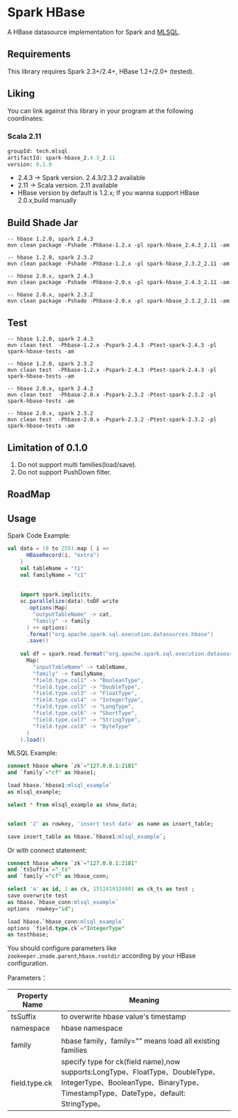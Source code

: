 # Spark HBase

A HBase datasource implementation for Spark and [MLSQL](http://www.mlsql.tech).
  
## Requirements

This library requires Spark 2.3+/2.4+, HBase 1.2+/2.0+ (tested).

## Liking 

You can link against this library in your program at the following coordinates:

### Scala 2.11

```sql
groupId: tech.mlsql
artifactId: spark-hbase_2.4.3_2.11
version: 0.1.0
```

* 2.4.3 -> Spark version. 2.4.3/2.3.2 available
* 2.11 -> Scala version.  2.11 available
* HBase version by default is 1.2.x; If you wanna support HBase 2.0.x,build manually 

## Build Shade Jar

```shell
-- hbase 1.2.0, spark 2.4.3
mvn clean package -Pshade -Phbase-1.2.x -pl spark-hbase_2.4.3_2.11 -am

-- hbase 1.2.0, spark 2.3.2
mvn clean package -Pshade -Phbase-1.2.x -pl spark-hbase_2.3.2_2.11 -am

-- hbase 2.0.x, spark 2.4.3
mvn clean package -Pshade -Phbase-2.0.x -pl spark-hbase_2.4.3_2.11 -am

-- hbase 2.0.x, spark 2.3.2
mvn clean package -Pshade -Phbase-2.0.x -pl spark-hbase_2.3.2_2.11 -am

```

## Test

```shell
-- hbase 1.2.0, spark 2.4.3
mvn clean test  -Phbase-1.2.x -Pspark-2.4.3 -Ptest-spark-2.4.3 -pl spark-hbase-tests -am

-- hbase 1.2.0, spark 2.3.2
mvn clean test  -Phbase-1.2.x -Pspark-2.4.3 -Ptest-spark-2.4.3 -pl spark-hbase-tests -am

-- hbase 2.0.x, spark 2.4.3
mvn clean test  -Phbase-2.0.x -Pspark-2.3.2 -Ptest-spark-2.3.2 -pl spark-hbase-tests -am

-- hbase 2.0.x, spark 2.3.2
mvn clean test  -Phbase-2.0.x -Pspark-2.3.2 -Ptest-spark-2.3.2 -pl spark-hbase-tests -am
```



## Limitation of 0.1.0

1. Do not support multi families(load/save).
2. Do not support PushDown filter.

## RoadMap

 

## Usage

Spark Code Example:

```scala
val data = (0 to 255).map { i =>
      HBaseRecord(i, "extra")
    }
    val tableName = "t1"
    val familyName = "c1"
    
    
    import spark.implicits._
    sc.parallelize(data).toDF.write
      .options(Map(
        "outputTableName" -> cat,
        "family" -> family
      ) ++ options)
      .format("org.apache.spark.sql.execution.datasources.hbase")
      .save()
      
    val df = spark.read.format("org.apache.spark.sql.execution.datasources.hbase").options(
      Map(
        "inputTableName" -> tableName,
        "family" -> familyName,
        "field.type.col1" -> "BooleanType",
        "field.type.col2" -> "DoubleType",
        "field.type.col3" -> "FloatType",
        "field.type.col4" -> "IntegerType",
        "field.type.col5" -> "LongType",
        "field.type.col6" -> "ShortType",
        "field.type.col7" -> "StringType",
        "field.type.col8" -> "ByteType"
      )
    ).load()    
```


MLSQL Example:

```sql
connect hbase where `zk`="127.0.0.1:2181"
and `family`="cf" as hbase1;

load hbase.`hbase1:mlsql_example`
as mlsql_example;

select * from mlsql_example as show_data;


select '2' as rowkey, 'insert test data' as name as insert_table;

save insert_table as hbase.`hbase1:mlsql_example`;
```

Or with connect statement:

```sql
connect hbase where `zk`="127.0.0.1:2181"
and `tsSuffix`="_ts"
and `family`="cf" as hbase_conn;

select 'a' as id, 1 as ck, 1552419324001 as ck_ts as test ;
save overwrite test
as hbase.`hbase_conn:mlsql_example`
options  rowkey="id";

load hbase.`hbase_conn:mlsql_example`
options `field.type.ck`="IntegerType"
as testhbase;
```

You should configure parameters like `zookeeper.znode.parent`,`hbase.rootdir` according by 
your HBase configuration.  

Parameters：

| Property Name  |  Meaning |
|---|---|
| tsSuffix |to overwrite hbase value's timestamp|
|namespace|hbase namespace|
| family |hbase family，family="" means load all existing families|
| field.type.ck | specify type for ck(field name),now supports:LongType、FloatType、DoubleType、IntegerType、BooleanType、BinaryType、TimestampType、DateType，default: StringType。|




